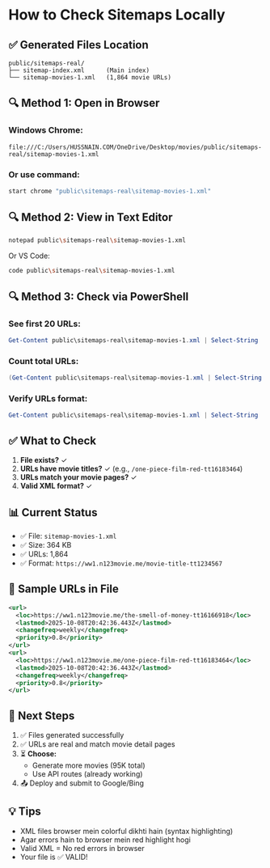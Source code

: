 # How to Check Sitemaps Locally

## ✅ Generated Files Location

```
public/sitemaps-real/
├── sitemap-index.xml      (Main index)
└── sitemap-movies-1.xml   (1,864 movie URLs)
```

## 🔍 Method 1: Open in Browser

### Windows Chrome:
```
file:///C:/Users/HUSSNAIN.COM/OneDrive/Desktop/movies/public/sitemaps-real/sitemap-movies-1.xml
```

### Or use command:
```bash
start chrome "public\sitemaps-real\sitemap-movies-1.xml"
```

## 🔍 Method 2: View in Text Editor

```bash
notepad public\sitemaps-real\sitemap-movies-1.xml
```

Or VS Code:
```bash
code public\sitemaps-real\sitemap-movies-1.xml
```

## 🔍 Method 3: Check via PowerShell

### See first 20 URLs:
```powershell
Get-Content public\sitemaps-real\sitemap-movies-1.xml | Select-String '<loc>' | Select-Object -First 20
```

### Count total URLs:
```powershell
(Get-Content public\sitemaps-real\sitemap-movies-1.xml | Select-String '<loc>').Count
```

### Verify URLs format:
```powershell
Get-Content public\sitemaps-real\sitemap-movies-1.xml | Select-String '<loc>https://ww1.n123movie.me/.*-tt\d+</loc>' | Select-Object -First 10
```

## ✅ What to Check

1. **File exists?** ✓
2. **URLs have movie titles?** ✓ (e.g., `/one-piece-film-red-tt16183464`)
3. **URLs match your movie pages?** ✓
4. **Valid XML format?** ✓

## 📊 Current Status

- ✅ File: `sitemap-movies-1.xml`
- ✅ Size: 364 KB
- ✅ URLs: 1,864
- ✅ Format: `https://ww1.n123movie.me/movie-title-tt1234567`

## 🎯 Sample URLs in File

```xml
<url>
  <loc>https://ww1.n123movie.me/the-smell-of-money-tt16166918</loc>
  <lastmod>2025-10-08T20:42:36.443Z</lastmod>
  <changefreq>weekly</changefreq>
  <priority>0.8</priority>
</url>
<url>
  <loc>https://ww1.n123movie.me/one-piece-film-red-tt16183464</loc>
  <lastmod>2025-10-08T20:42:36.443Z</lastmod>
  <changefreq>weekly</changefreq>
  <priority>0.8</priority>
</url>
```

## 🚀 Next Steps

1. ✅ Files generated successfully
2. ✅ URLs are real and match movie detail pages
3. ⏳ **Choose:**
   - Generate more movies (95K total)
   - Use API routes (already working)
4. 📤 Deploy and submit to Google/Bing

## 💡 Tips

- XML files browser mein colorful dikhti hain (syntax highlighting)
- Agar errors hain to browser mein red highlight hogi
- Valid XML = No red errors in browser
- Your file is ✅ VALID!


